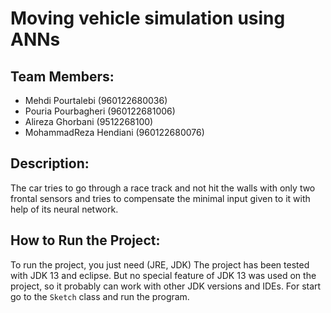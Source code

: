 # Moving vehicle simulation using ANNs

## Team Members:
 - Mehdi Pourtalebi (960122680036)
 - Pouria Pourbagheri (960122681006)
 - Alireza Ghorbani (9512268100)
 - MohammadReza Hendiani (960122680076)

## Description:
The car tries to go through a race track and not hit the walls with only two frontal sensors and tries to compensate the minimal input given to it with help of its neural network.

## How to Run the Project:
To run the project, you just need (JRE, JDK)
The project has been tested with JDK 13 and eclipse. But no special feature of JDK 13 was used on the project, so it probably can work with other JDK versions and IDEs.
For start go to the `Sketch` class and run the program.
